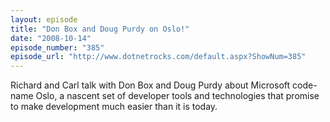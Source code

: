 ```yaml
---
layout: episode
title: "Don Box and Doug Purdy on Oslo!"
date: "2008-10-14"
episode_number: "385"
episode_url: "http://www.dotnetrocks.com/default.aspx?ShowNum=385"
---
```


Richard and Carl talk with Don Box and Doug Purdy about Microsoft code-name Oslo, a nascent set of developer tools and technologies that promise to make development much easier than it is today.
